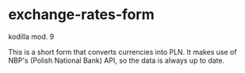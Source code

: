 # exchange-rates-form
kodilla mod. 9

This is a short form that converts currencies into PLN. It makes use of NBP's (Polish National Bank) API, so the data is always up to date.
